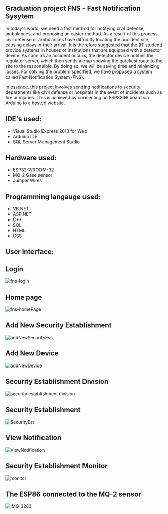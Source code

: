 ## Graduation project FNS - Fast Notification Sysytem

In today's world, we need a fast method for notifying civil defense, ambulances, and proposing an easier method. As a result of this process, civil defense or ambulances have difficulty locating the accident site, causing delays in their arrival. It is therefore suggested that the (IT student) provide systems in houses or institutions that are equipped with a detector device. As soon as an accident occurs, the detector device notifies the regulator server, which then sends a map showing the quickest route to the site to the responsible. By doing so, we will be saving time and minimizing losses. For solving the problem specified, we have proposed a system called Fast Notification System (FNS).

In essence, this project involves sending notifications to security departments like civil defense or hospitals in the event of incidents such as fire or injuries. This is achieved by connecting an ESP8266 board via Arduino to a hosted website.
## IDE's used:

- Visual Studio Express 2013 for Web
- Arduino IDE
- SQL Server Management Studio

## Hardware used:

- ESP32-WROOM-32
- MQ-2 Gase sensor
- Jumper Wires

## Programming langauge used:

- VB.NET
- ASP.NET
- C++
- SQL
- HTML
- CSS

## User Interface:

## Login
![fns-login](https://github.com/Nightylol911/FNS/assets/111238425/8779dfb9-60b8-49ae-a5d4-cd00295c5799)

## Home page
![fns-homePage](https://github.com/Nightylol911/FNS/assets/111238425/7c28d593-4496-4f28-82a9-693cd966698e)

## Add New Security Establishment
![addNewSecurityEsc](https://github.com/Nightylol911/FNS/assets/111238425/fa270c67-925e-40f0-9cd9-18371a89d727)

## Add New Device
![addNewDevice](https://github.com/Nightylol911/FNS/assets/111238425/5d434dcc-62b3-4a44-a2bf-36085720ca45)

## Security Establishment Division 
![security establishment division](https://github.com/Nightylol911/FNS/assets/111238425/d77e615a-354a-4979-94bd-19ccebfbff9e)

## Security Establishment
![SecurityEst](https://github.com/Nightylol911/FNS/assets/111238425/e24dfc2c-476f-4e78-be72-e99a00c3b517)

## View Notification
![ViewNotification](https://github.com/Nightylol911/FNS/assets/111238425/07298493-a26d-4aa7-addc-00a8ab5edd91)

## Security Establishment Monitor
![monitor](https://github.com/Nightylol911/FNS/assets/111238425/bda4d6b1-d78f-46d8-8f43-31641d098bbe)

## The ESP86 connected to the MQ-2 sensor
![IMG_3283](https://github.com/Nightylol911/FNS/assets/111238425/9a084bcc-2e0c-4c76-b5ea-684c19dfba64)
